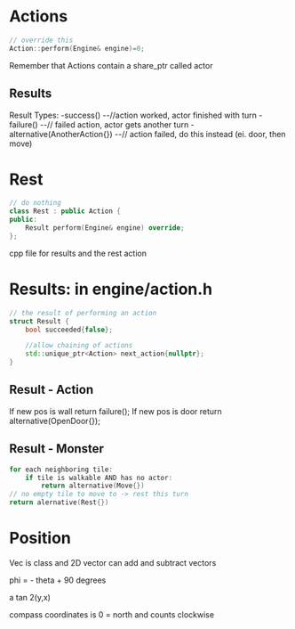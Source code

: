 # Actions
```C++
// override this
Action::perform(Engine& engine)=0;
```
Remember that Actions contain a share_ptr<Actor> called actor

## Results
Result Types: 
-success() 
--//action worked, actor finished with turn
-failure() 
--// failed action, actor gets another turn
-alternative(AnotherAction{}) 
--// action failed, do this instead (ei. door, then move)

# Rest

```C++
// do nothing
class Rest : public Action {
public:
    Result perform(Engine& engine) override;
};
```
cpp file for results and the rest action

# Results: in engine/action.h

```C++
// the result of performing an action
struct Result {
    bool succeeded{false};

    //allow chaining of actions
    std::unique_ptr<Action> next_action{nullptr};
}
```

## Result - Action
If new pos is wall
    return failure();
If new pos is door
    return alternative(OpenDoor{});

## Result - Monster
```C++
for each neighboring tile:
    if tile is walkable AND has no actor:
        return alternative(Move{})
// no empty tile to move to -> rest this turn
return alernative(Rest{})
```

# Position
Vec is class and 2D vector
can add and subtract vectors



phi = - theta + 90 degrees


a tan 2(y,x) 

compass coordinates is 0 = north and counts clockwise 

